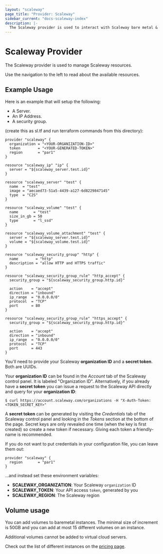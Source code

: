 ```yaml
---
layout: "scaleway"
page_title: "Provider: Scaleway"
sidebar_current: "docs-scaleway-index"
description: |-
  The Scaleway provider is used to interact with Scaleway bare metal & VPS provider.
---
```


# Scaleway Provider

The Scaleway provider is used to manage Scaleway resources.

Use the navigation to the left to read about the available resources.

## Example Usage

Here is an example that will setup the following:
+ A Server.
+ An IP Address.
+ A security group.

(create this as sl.tf and run terraform commands from this directory):

```hcl
provider "scaleway" {
  organization = "<YOUR-ORGANIZATION-ID>"
  token        = "<YOUR-GENERATED-TOKEN>"
  region       = "par1"
}

resource "scaleway_ip" "ip" {
  server = "${scaleway_server.test.id}"
}

resource "scaleway_server" "test" {
  name  = "test"
  image = "aecaed73-51a5-4439-a127-6d8229847145"
  type  = "C2S"
}

resource "scaleway_volume" "test" {
  name       = "test"
  size_in_gb = 50
  type       = "l_ssd"
}

resource "scaleway_volume_attachment" "test" {
  server = "${scaleway_server.test.id}"
  volume = "${scaleway_volume.test.id}"
}

resource "scaleway_security_group" "http" {
  name        = "http"
  description = "allow HTTP and HTTPS traffic"
}

resource "scaleway_security_group_rule" "http_accept" {
  security_group = "${scaleway_security_group.http.id}"

  action    = "accept"
  direction = "inbound"
  ip_range  = "0.0.0.0/0"
  protocol  = "TCP"
  port      = 80
}

resource "scaleway_security_group_rule" "https_accept" {
  security_group = "${scaleway_security_group.http.id}"

  action    = "accept"
  direction = "inbound"
  ip_range  = "0.0.0.0/0"
  protocol  = "TCP"
  port      = 443
}
```

You'll need to provide your Scaleway **organization ID** and a **secret token**. Both are
UUIDs.

Your **organization ID** can be found in the *Account* tab of the Scaleway control panel. It
is labeled "Organization ID". Alternatively, if you already have a **secret token** you can
issue a request to the Scaleway API directly and query for your **organization ID**:
```shell
$ curl https://account.scaleway.com/organizations -H "X-Auth-Token: <TOKEN_SECRET_KEY>"
```

A **secret token** can be generated by visiting the *Credentials* tab of the Scaleway
control panel and looking in the *Tokens* section at the bottom of the page. Secret keys
are only revealed one time (when the key is first created) so create a new token if
necessary. Giving each token a friendly-name is recommended.

If you do not want to put credentials in your configuration file,
you can leave them out:

```
provider "scaleway" {
  region       = "par1"
}
```

...and instead set these environment variables:

- **SCALEWAY_ORGANIZATION**: Your Scaleway `organization` ID
- **SCALEWAY_TOKEN**: Your API access `token`, generated by you
- **SCALEWAY_REGION**: The Scaleway region

## Volume usage

You can add volumes to baremetal instances.
The minimal size of increment is 50GB and you can add at most 15 different volumes on an instance.

Additional volumes cannot be added to virtual cloud servers.

Check out the list of different instances on the [pricing page](https://www.scaleway.com/pricing).
